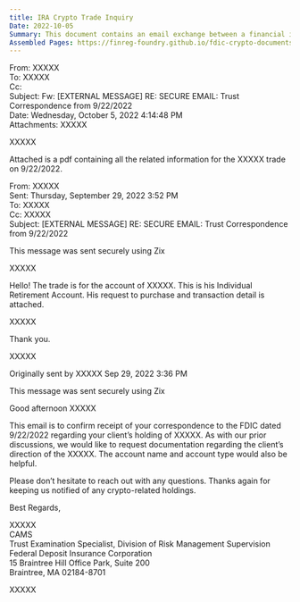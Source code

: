 ```yaml
---
title: IRA Crypto Trade Inquiry
Date: 2022-10-05
Summary: This document contains an email exchange between a financial institution and the FDIC regarding a client's crypto-related holdings. The FDIC acknowledges receipt of correspondence about a client's holding of a crypto asset and requests documentation regarding the client's direction of the crypto asset, along with account name and account type information. The financial institution responds by providing information about an Individual Retirement Account and attaching transaction details. The exchange demonstrates the FDIC's ongoing monitoring of crypto-related activities and its information requests related to such activities. (AI-generated)
Assembled Pages: https://finreg-foundry.github.io/fdic-crypto-documents//assets/assembled_pages/document_424242.pdf
---
```

From: XXXXX  
To: XXXXX  
Cc:  
Subject: Fw: [EXTERNAL MESSAGE] RE: SECURE EMAIL: Trust Correspondence from 9/22/2022  
Date: Wednesday, October 5, 2022 4:14:48 PM  
Attachments: XXXXX

XXXXX

Attached is a pdf containing all the related information for the XXXXX trade on 9/22/2022.

From: XXXXX  
Sent: Thursday, September 29, 2022 3:52 PM  
To: XXXXX  
Cc: XXXXX  
Subject: [EXTERNAL MESSAGE] RE: SECURE EMAIL: Trust Correspondence from 9/22/2022

This message was sent securely using Zix

XXXXX

Hello! The trade is for the account of XXXXX. This is his Individual Retirement Account. His request to purchase and transaction detail is attached.

XXXXX

Thank you.

XXXXX

Originally sent by XXXXX Sep 29, 2022 3:36 PM

This message was sent securely using Zix

Good afternoon XXXXX

This email is to confirm receipt of your correspondence to the FDIC dated 9/22/2022 regarding your client’s holding of XXXXX. As with our prior discussions, we would like to request documentation regarding the client’s direction of the XXXXX. The account name and account type would also be helpful.

Please don’t hesitate to reach out with any questions. Thanks again for keeping us notified of any crypto-related holdings.

Best Regards,

XXXXX  
CAMS  
Trust Examination Specialist, Division of Risk Management Supervision  
Federal Deposit Insurance Corporation  
15 Braintree Hill Office Park, Suite 200  
Braintree, MA 02184-8701

XXXXX